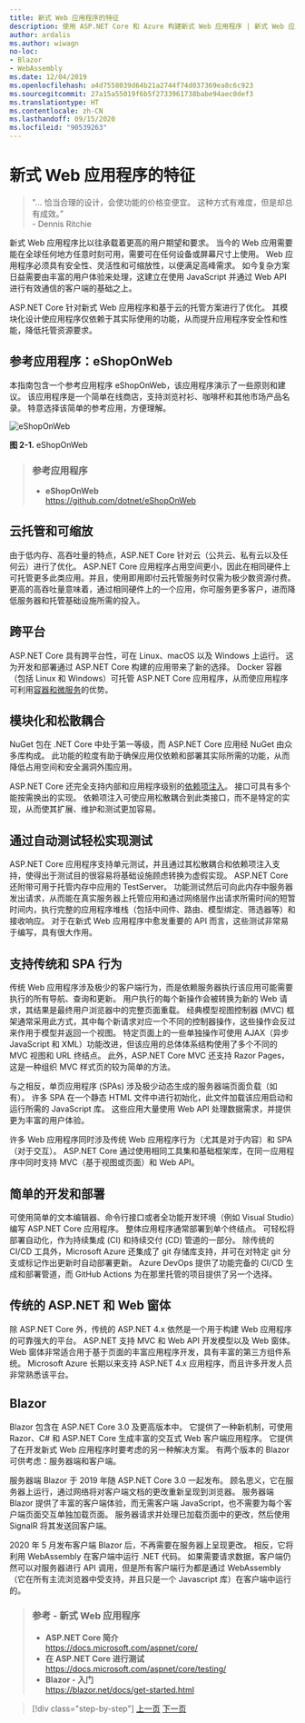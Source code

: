 ```yaml
---
title: 新式 Web 应用程序的特征
description: 使用 ASP.NET Core 和 Azure 构建新式 Web 应用程序 | 新式 Web 应用程序的特征
author: ardalis
ms.author: wiwagn
no-loc:
- Blazor
- WebAssembly
ms.date: 12/04/2019
ms.openlocfilehash: a4d7558039d64b21a2744f74d037369ea8c6c923
ms.sourcegitcommit: 27a15a55019f6b5f2733961738babe94aec0def3
ms.translationtype: HT
ms.contentlocale: zh-CN
ms.lasthandoff: 09/15/2020
ms.locfileid: "90539263"
---
```

# <a name="characteristics-of-modern-web-applications"></a>新式 Web 应用程序的特征

> "… 恰当合理的设计，会使功能的价格变便宜。 这种方式有难度，但是却总有成效。”  
> \- Dennis Ritchie

新式 Web 应用程序比以往承载着更高的用户期望和要求。 当今的 Web 应用需要能在全球任何地方任意时刻可用，需要可在任何设备或屏幕尺寸上使用。 Web 应用程序必须具有安全性、灵活性和可缩放性，以便满足高峰需求。 如今复杂方案日益需要由丰富的用户体验来处理，这建立在使用 JavaScript 并通过 Web API 进行有效通信的客户端的基础之上。

ASP.NET Core 针对新式 Web 应用程序和基于云的托管方案进行了优化。 其模块化设计使应用程序仅依赖于其实际使用的功能，从而提升应用程序安全性和性能，降低托管资源要求。

## <a name="reference-application-eshoponweb"></a>参考应用程序：eShopOnWeb

本指南包含一个参考应用程序 eShopOnWeb，该应用程序演示了一些原则和建议。 该应用程序是一个简单在线商店，支持浏览衬衫、咖啡杯和其他市场产品名录。 特意选择该简单的参考应用，方便理解。

![eShopOnWeb](./media/image2-1.png)

**图 2-1.** eShopOnWeb

> ### <a name="reference-application"></a>参考应用程序
>
> - **eShopOnWeb**  
>   <https://github.com/dotnet/eShopOnWeb>

## <a name="cloud-hosted-and-scalable"></a>云托管和可缩放

由于低内存、高吞吐量的特点，ASP.NET Core 针对云（公共云、私有云以及任何云）进行了优化。 ASP.NET Core 应用程序占用空间更小，因此在相同硬件上可托管更多此类应用。并且，使用即用即付云托管服务时仅需为极少数资源付费。 更高的高吞吐量意味着，通过相同硬件上的一个应用，你可服务更多客户，进而降低服务器和托管基础设施所需的投入。

## <a name="cross-platform"></a>跨平台

ASP.NET Core 具有跨平台性，可在 Linux、macOS 以及 Windows 上运行。 这为开发和部署通过 ASP.NET Core 构建的应用带来了新的选择。 Docker 容器（包括 Linux 和 Windows）可托管 ASP.NET Core 应用程序，从而使应用程序可利用[容器和微服务](../microservices/index.md)的优势。

## <a name="modular-and-loosely-coupled"></a>模块化和松散耦合

NuGet 包在 .NET Core 中处于第一等级，而 ASP.NET Core 应用经 NuGet 由众多库构成。 此功能的粒度有助于确保应用仅依赖和部署其实际所需的功能，从而降低占用空间和安全漏洞外围应用。

ASP.NET Core 还完全支持内部和应用程序级别的[依赖项注入](https://deviq.com/dependency-injection/)。 接口可具有多个能按需换出的实现。 依赖项注入可使应用松散耦合到此类接口，而不是特定的实现，从而使其扩展、维护和测试更加容易。

## <a name="easily-tested-with-automated-tests"></a>通过自动测试轻松实现测试

ASP.NET Core 应用程序支持单元测试，并且通过其松散耦合和依赖项注入支持，使得出于测试目的很容易将基础设施顾虑转换为虚假实现。 ASP.NET Core 还附带可用于托管内存中应用的 TestServer。 功能测试然后可向此内存中服务器发出请求，从而能在真实服务器上托管应用和通过网络层作出请求所需时间的短暂时间内，执行完整的应用程序堆栈（包括中间件、路由、模型绑定、筛选器等）和接收响应。 对于在新式 Web 应用程序中愈发重要的 API 而言，这些测试非常易于编写，具有很大作用。

## <a name="traditional-and-spa-behaviors-supported"></a>支持传统和 SPA 行为

传统 Web 应用程序涉及极少的客户端行为，而是依赖服务器执行该应用可能需要执行的所有导航、查询和更新。 用户执行的每个新操作会被转换为新的 Web 请求，其结果是最终用户浏览器中的完整页面重载。 经典模型视图控制器 (MVC) 框架通常采用此方式，其中每个新请求对应一个不同的控制器操作，这些操作会反过来作用于模型并返回一个视图。 特定页面上的一些单独操作可使用 AJAX（异步 JavaScript 和 XML）功能改进，但该应用的总体体系结构使用了多个不同的 MVC 视图和 URL 终结点。 此外，ASP.NET Core MVC 还支持 Razor Pages，这是一种组织 MVC 样式页的较为简单的方法。

与之相反，单页应用程序 (SPAs) 涉及极少动态生成的服务器端页面负载（如有）。 许多 SPA 在一个静态 HTML 文件中进行初始化，此文件加载该应用启动和运行所需的 JavaScript 库。 这些应用大量使用 Web API 处理数据需求，并提供更为丰富的用户体验。

许多 Web 应用程序同时涉及传统 Web 应用程序行为（尤其是对于内容）和 SPA（对于交互）。 ASP.NET Core 通过使用相同工具集和基础框架库，在同一应用程序中同时支持 MVC（基于视图或页面）和 Web API。

## <a name="simple-development-and-deployment"></a>简单的开发和部署

可使用简单的文本编辑器、命令行接口或者全功能开发环境（例如 Visual Studio）编写 ASP.NET Core 应用程序。 整体应用程序通常部署到单个终结点。 可轻松将部署自动化，作为持续集成 (CI) 和持续交付 (CD) 管道的一部分。 除传统的 CI/CD 工具外，Microsoft Azure 还集成了 git 存储库支持，并可在对特定 git 分支或标记作出更新时自动部署更新。 Azure DevOps 提供了功能完备的 CI/CD 生成和部署管道，而 GitHub Actions 为在那里托管的项目提供了另一个选择。

## <a name="traditional-aspnet-and-web-forms"></a>传统的 ASP.NET 和 Web 窗体

除 ASP.NET Core 外，传统的 ASP.NET 4.x 依然是一个用于构建 Web 应用程序的可靠强大的平台。 ASP.NET 支持 MVC 和 Web API 开发模型以及 Web 窗体。Web 窗体非常适合用于基于页面的丰富应用程序开发，具有丰富的第三方组件系统。 Microsoft Azure 长期以来支持 ASP.NET 4.x 应用程序，而且许多开发人员非常熟悉该平台。

## Blazor

Blazor 包含在 ASP.NET Core 3.0 及更高版本中。 它提供了一种新机制，可使用 Razor、C# 和 ASP.NET Core 生成丰富的交互式 Web 客户端应用程序。 它提供了在开发新式 Web 应用程序时要考虑的另一种解决方案。 有两个版本的 Blazor 可供考虑：服务器端和客户端。

服务器端 Blazor 于 2019 年随 ASP.NET Core 3.0 一起发布。 顾名思义，它在服务器上运行，通过网络将对客户端文档的更改重新呈现到浏览器。 服务器端 Blazor 提供了丰富的客户端体验，而无需客户端 JavaScript，也不需要为每个客户端页面交互单独加载页面。 服务器请求并处理已加载页面中的更改，然后使用 SignalR 将其发送回客户端。

2020 年 5 月发布客户端 Blazor 后，不再需要在服务器上呈现更改。 相反，它将利用 WebAssembly 在客户端中运行 .NET 代码。 如果需要请求数据，客户端仍然可以对服务器进行 API 调用，但是所有客户端行为都是通过 WebAssembly（它在所有主流浏览器中受支持，并且只是一个 Javascript 库）在客户端中运行的。

> ### <a name="references--modern-web-applications"></a>参考 - 新式 Web 应用程序
>
> - **ASP.NET Core 简介**  
>   <https://docs.microsoft.com/aspnet/core/>
> - **在 ASP.NET Core 进行测试**  
>   <https://docs.microsoft.com/aspnet/core/testing/>
> - **Blazor - 入门**  
>   <https://blazor.net/docs/get-started.html>

>[!div class="step-by-step"]
>[上一页](index.md)
>[下一页](choose-between-traditional-web-and-single-page-apps.md)

